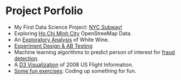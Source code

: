 
# Project Porfolio
* My First Data Science Project: [NYC Subway!](http://lichangny.github.io/NYC_subway/)
* Exploring [Ho Chi Minh City](http://lichangny.github.io/MongoDB_OpenStreetMap/) OpenStreeMap Data.
* An [Exploratory Analysis](http://lichangny.github.io/White-Wine-Analysis/) of White Wine.
* [Experiment Design & AB Testing](http://lichangny.github.io/AB_Testing/) 
* Machine learning algorithms to predict person of interest for [fraud detection](http://lichangny.github.io/Eron_Fraud/).
* A [D3 Visualization](http://lichangny.github.io/US_Flight_2008/) of 2008 US Flight Information.
* [Some fun exercises](http://lichangny.github.io/fun_projects/): Coding up something for fun.

